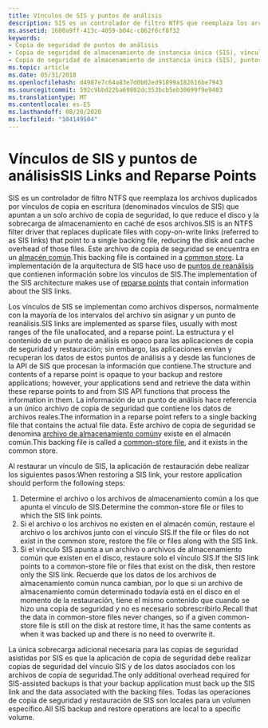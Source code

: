 ```yaml
---
title: Vínculos de SIS y puntos de análisis
description: SIS es un controlador de filtro NTFS que reemplaza los archivos duplicados por vínculos de copia en escritura (denominados vínculos de SIS) que apuntan a un solo archivo de copia de seguridad, lo que reduce el disco y la sobrecarga de almacenamiento en caché de esos archivos.
ms.assetid: 1600a9ff-413c-4059-b04c-c862f6cf8f32
keywords:
- Copia de seguridad de puntos de análisis
- Copia de seguridad de almacenamiento de instancia única (SIS), vínculos de SIS
- Copia de seguridad de almacenamiento de instancia única (SIS), puntos de análisis
ms.topic: article
ms.date: 05/31/2018
ms.openlocfilehash: d4987e7c64a83e7d0b02ed91899a182616be7943
ms.sourcegitcommit: 592c9bbd22ba69802dc353bcb5eb30699f9e9403
ms.translationtype: MT
ms.contentlocale: es-ES
ms.lasthandoff: 08/20/2020
ms.locfileid: "104149504"
---
```

# <a name="sis-links-and-reparse-points"></a><span data-ttu-id="09418-106">Vínculos de SIS y puntos de análisis</span><span class="sxs-lookup"><span data-stu-id="09418-106">SIS Links and Reparse Points</span></span>

<span data-ttu-id="09418-107">SIS es un controlador de filtro NTFS que reemplaza los archivos duplicados por vínculos de copia en escritura (denominados vínculos de SIS) que apuntan a un solo archivo de copia de seguridad, lo que reduce el disco y la sobrecarga de almacenamiento en caché de esos archivos.</span><span class="sxs-lookup"><span data-stu-id="09418-107">SIS is an NTFS filter driver that replaces duplicate files with copy-on-write links (referred to as SIS links) that point to a single backing file, reducing the disk and cache overhead of those files.</span></span> <span data-ttu-id="09418-108">Este archivo de copia de seguridad se encuentra en un [almacén común](the-sis-common-store-and-common-store-files.md).</span><span class="sxs-lookup"><span data-stu-id="09418-108">This backing file is contained in a [common store](the-sis-common-store-and-common-store-files.md).</span></span> <span data-ttu-id="09418-109">La implementación de la arquitectura de SIS hace uso de [puntos de reanálisis](/windows/desktop/FileIO/reparse-points) que contienen información sobre los vínculos de SIS.</span><span class="sxs-lookup"><span data-stu-id="09418-109">The implementation of the SIS architecture makes use of [reparse points](/windows/desktop/FileIO/reparse-points) that contain information about the SIS links.</span></span>

<span data-ttu-id="09418-110">Los vínculos de SIS se implementan como archivos dispersos, normalmente con la mayoría de los intervalos del archivo sin asignar y un punto de reanálisis.</span><span class="sxs-lookup"><span data-stu-id="09418-110">SIS links are implemented as sparse files, usually with most ranges of the file unallocated, and a reparse point.</span></span> <span data-ttu-id="09418-111">La estructura y el contenido de un punto de análisis es opaco para las aplicaciones de copia de seguridad y restauración; sin embargo, las aplicaciones envían y recuperan los datos de estos puntos de análisis a y desde las funciones de la API de SIS que procesan la información que contiene.</span><span class="sxs-lookup"><span data-stu-id="09418-111">The structure and contents of a reparse point is opaque to your backup and restore applications; however, your applications send and retrieve the data within these reparse points to and from SIS API functions that process the information in them.</span></span> <span data-ttu-id="09418-112">La información de un punto de análisis hace referencia a un único archivo de copia de seguridad que contiene los datos de archivos reales.</span><span class="sxs-lookup"><span data-stu-id="09418-112">The information in a reparse point refers to a single backing file that contains the actual file data.</span></span> <span data-ttu-id="09418-113">Este archivo de copia de seguridad se denomina [archivo de almacenamiento común](the-sis-common-store-and-common-store-files.md)y existe en el almacén común.</span><span class="sxs-lookup"><span data-stu-id="09418-113">This backing file is called a [common-store file](the-sis-common-store-and-common-store-files.md), and it exists in the common store.</span></span>

<span data-ttu-id="09418-114">Al restaurar un vínculo de SIS, la aplicación de restauración debe realizar los siguientes pasos:</span><span class="sxs-lookup"><span data-stu-id="09418-114">When restoring a SIS link, your restore application should perform the following steps:</span></span>

1.  <span data-ttu-id="09418-115">Determine el archivo o los archivos de almacenamiento común a los que apunta el vínculo de SIS.</span><span class="sxs-lookup"><span data-stu-id="09418-115">Determine the common-store file or files to which the SIS link points.</span></span>
2.  <span data-ttu-id="09418-116">Si el archivo o los archivos no existen en el almacén común, restaure el archivo o los archivos junto con el vínculo SIS.</span><span class="sxs-lookup"><span data-stu-id="09418-116">If the file or files do not exist in the common store, restore the file or files along with the SIS link.</span></span>
3.  <span data-ttu-id="09418-117">Si el vínculo SIS apunta a un archivo o archivos de almacenamiento común que existen en el disco, restaure solo el vínculo SIS.</span><span class="sxs-lookup"><span data-stu-id="09418-117">If the SIS link points to a common-store file or files that exist on the disk, then restore only the SIS link.</span></span> <span data-ttu-id="09418-118">Recuerde que los datos de los archivos de almacenamiento común nunca cambian, por lo que si un archivo de almacenamiento común determinado todavía está en el disco en el momento de la restauración, tiene el mismo contenido que cuando se hizo una copia de seguridad y no es necesario sobrescribirlo.</span><span class="sxs-lookup"><span data-stu-id="09418-118">Recall that the data in common-store files never changes, so if a given common-store file is still on the disk at restore time, it has the same contents as when it was backed up and there is no need to overwrite it.</span></span>

<span data-ttu-id="09418-119">La única sobrecarga adicional necesaria para las copias de seguridad asistidas por SIS es que la aplicación de copia de seguridad debe realizar copias de seguridad del vínculo SIS y de los datos asociados con los archivos de copia de seguridad.</span><span class="sxs-lookup"><span data-stu-id="09418-119">The only additional overhead required for SIS-assisted backups is that your backup application must back up the SIS link and the data associated with the backing files.</span></span> <span data-ttu-id="09418-120">Todas las operaciones de copia de seguridad y restauración de SIS son locales para un volumen específico.</span><span class="sxs-lookup"><span data-stu-id="09418-120">All SIS backup and restore operations are local to a specific volume.</span></span>

 

 